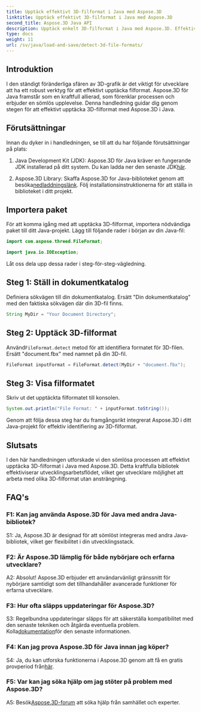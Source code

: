 ```yaml
---
title: Upptäck effektivt 3D-filformat i Java med Aspose.3D
linktitle: Upptäck effektivt 3D-filformat i Java med Aspose.3D
second_title: Aspose.3D Java API
description: Upptäck enkelt 3D-filformat i Java med Aspose.3D. Effektivisera din utvecklingsprocess med detta kraftfulla bibliotek.
type: docs
weight: 11
url: /sv/java/load-and-save/detect-3d-file-formats/
---
```

## Introduktion

I den ständigt föränderliga sfären av 3D-grafik är det viktigt för utvecklare att ha ett robust verktyg för att effektivt upptäcka filformat. Aspose.3D för Java framstår som en kraftfull allierad, som förenklar processen och erbjuder en sömlös upplevelse. Denna handledning guidar dig genom stegen för att effektivt upptäcka 3D-filformat med Aspose.3D i Java.

## Förutsättningar

Innan du dyker in i handledningen, se till att du har följande förutsättningar på plats:

1. Java Development Kit (JDK): Aspose.3D för Java kräver en fungerande JDK installerad på ditt system. Du kan ladda ner den senaste JDK[här](https://www.oracle.com/java/technologies/javase-downloads.html).

2.  Aspose.3D Library: Skaffa Aspose.3D for Java-biblioteket genom att besöka[nedladdningslänk](https://releases.aspose.com/3d/java/). Följ installationsinstruktionerna för att ställa in biblioteket i ditt projekt.

## Importera paket

För att komma igång med att upptäcka 3D-filformat, importera nödvändiga paket till ditt Java-projekt. Lägg till följande rader i början av din Java-fil:

```java
import com.aspose.threed.FileFormat;

import java.io.IOException;
```

Låt oss dela upp dessa rader i steg-för-steg-vägledning.

## Steg 1: Ställ in dokumentkatalog

Definiera sökvägen till din dokumentkatalog. Ersätt "Din dokumentkatalog" med den faktiska sökvägen där din 3D-fil finns.

```java
String MyDir = "Your Document Directory";
```

## Steg 2: Upptäck 3D-filformat

 Använd`FileFormat.detect` metod för att identifiera formatet för 3D-filen. Ersätt "document.fbx" med namnet på din 3D-fil.

```java
FileFormat inputFormat = FileFormat.detect(MyDir + "document.fbx");
```

## Steg 3: Visa filformatet

Skriv ut det upptäckta filformatet till konsolen.

```java
System.out.println("File Format: " + inputFormat.toString());
```

Genom att följa dessa steg har du framgångsrikt integrerat Aspose.3D i ditt Java-projekt för effektiv identifiering av 3D-filformat.

## Slutsats

I den här handledningen utforskade vi den sömlösa processen att effektivt upptäcka 3D-filformat i Java med Aspose.3D. Detta kraftfulla bibliotek effektiviserar utvecklingsarbetsflödet, vilket ger utvecklare möjlighet att arbeta med olika 3D-filformat utan ansträngning.

## FAQ's

### F1: Kan jag använda Aspose.3D för Java med andra Java-bibliotek?

S1: Ja, Aspose.3D är designad för att sömlöst integreras med andra Java-bibliotek, vilket ger flexibilitet i din utvecklingsstack.

### F2: Är Aspose.3D lämplig för både nybörjare och erfarna utvecklare?

A2: Absolut! Aspose.3D erbjuder ett användarvänligt gränssnitt för nybörjare samtidigt som det tillhandahåller avancerade funktioner för erfarna utvecklare.

### F3: Hur ofta släpps uppdateringar för Aspose.3D?

 S3: Regelbundna uppdateringar släpps för att säkerställa kompatibilitet med den senaste tekniken och åtgärda eventuella problem. Kolla[dokumentation](https://reference.aspose.com/3d/java/)för den senaste informationen.

### F4: Kan jag prova Aspose.3D för Java innan jag köper?

 S4: Ja, du kan utforska funktionerna i Aspose.3D genom att få en gratis provperiod från[här](https://releases.aspose.com/).

### F5: Var kan jag söka hjälp om jag stöter på problem med Aspose.3D?

A5: Besök[Aspose.3D-forum](https://forum.aspose.com/c/3d/18) att söka hjälp från samhället och experter.